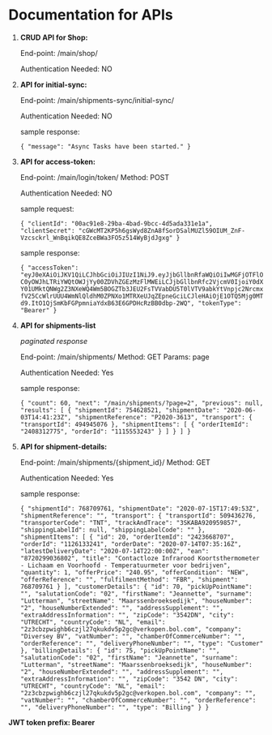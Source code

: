 # Documentation for APIs

1. **CRUD API for Shop:**
   
   End-point: /main/shop/
   
   Authentication Needed: NO
   
2. **API for initial-sync:**

   End-point: /main/shipments-sync/initial-sync/
   
   Authentication Needed: NO
   
   sample response:
   
   `{
        "message": "Async Tasks have been started."
   }`
   
3. **API for access-token:**

   End-point: /main/login/token/
   Method: POST
   
   Authentication Needed: NO
   
   sample request:
   
   `{
        "clientId": "00ac91e8-29ba-4bad-9bcc-4d5ada331e1a",
        "clientSecret": "cGWcMT2KP5h6gsWyd8ZnA8fSorDSalMUZl59OIUM_ZnF-Vzcsckrl_WnBqikQE8ZceBWa3FO5z514WyBjdJgxg"
   }`
   
   sample response:
   
   `{
        "accessToken": "eyJ0eXAiOiJKV1QiLCJhbGciOiJIUzI1NiJ9.eyJjbGllbnRfaWQiOiIwMGFjOTFlOC0yOWJhLTRiYWQtOWJjYy00ZDVhZGEzMzFlMWEiLCJjbGllbnRfc2VjcmV0IjoiY0dXY01UMktQNWg2Z3NXeWQ4Wm5BOGZTb3JEU2FsTVVabDU5T0lVTV9abkYtVnpjc2NrcmxfV25CcWlrUUU4WmNlQldhM0ZPNXo1MTRXeUJqZEpneGciLCJleHAiOjE1OTQ5Mjg0MTd9.ItO1QjSmKbFGPpmniaYdxB63E6GPDHcRzBB0dbp-2WQ",
        "tokenType": "Bearer"
   }`
    
4. **API for shipments-list**

   _paginated response_
   
   End-point: /main/shipments/
   Method: GET
   Params: page
   
   Authentication Needed: Yes
   
   sample response:
   
   `{
        "count": 60,
        "next": "/main/shipments/?page=2",
        "previous": null,
        "results": [
            {
                "shipmentId": 754628521,
                "shipmentDate": "2020-06-03T14:41:23Z",
                "shipmentReference": "P2020-3613",
                "transport": {
                    "transportId": 494945076
                },
                "shipmentItems": [
                    {
                        "orderItemId": "2408312775",
                        "orderId": "1115553243"
                    }
                ]
            }
        ]
    }`
   
   
5. **API for shipment-details:**

   End-point: /main/shipments/{shipment_id}/
   Method: GET
   
   Authentication Needed: Yes
   
   sample response:
   
   `
   {
        "shipmentId": 768709761,
        "shipmentDate": "2020-07-15T17:49:53Z",
        "shipmentReference": "",
        "transport": {
            "transportId": 509436276,
            "transporterCode": "TNT",
            "trackAndTrace": "3SKABA920959857",
            "shippingLabelId": null,
            "shippingLabelCode": ""
        },
        "shipmentItems": [
            {
                "id": 20,
                "orderItemId": "2423668707",
                "orderId": "1126133241",
                "orderDate": "2020-07-14T07:35:16Z",
                "latestDeliveryDate": "2020-07-14T22:00:00Z",
                "ean": "8720299036802",
                "title": "Contactloze Infrarood Koortsthermometer - Lichaam en Voorhoofd - Temperatuurmeter voor bedrijven",
                "quantity": 1,
                "offerPrice": "240.95",
                "offerCondition": "NEW",
                "offerReference": "",
                "fulfilmentMethod": "FBR",
                "shipment": 768709761
            }
        ],
        "customerDetails": {
            "id": 70,
            "pickUpPointName": "",
            "salutationCode": "02",
            "firstName": "Jeannette",
            "surname": "Lutterman",
            "streetName": "Maarssenbroeksedijk",
            "houseNumber": "2",
            "houseNumberExtended": "",
            "addressSupplement": "",
            "extraAddressInformation": "",
            "zipCode": "3542DN",
            "city": "UTRECHT",
            "countryCode": "NL",
            "email": "2z3cbzpwighb6czjl27qkukdv5p2gc@verkopen.bol.com",
            "company": "Diversey BV",
            "vatNumber": "",
            "chamberOfCommerceNumber": "",
            "orderReference": "",
            "deliveryPhoneNumber": "",
            "type": "Customer"
        },
        "billingDetails": {
            "id": 75,
            "pickUpPointName": "",
            "salutationCode": "02",
            "firstName": "Jeannette",
            "surname": "Lutterman",
            "streetName": "Maarssenbroeksedijk",
            "houseNumber": "2",
            "houseNumberExtended": "",
            "addressSupplement": "",
            "extraAddressInformation": "",
            "zipCode": "3542 DN",
            "city": "UTRECHT",
            "countryCode": "NL",
            "email": "2z3cbzpwighb6czjl27qkukdv5p2gc@verkopen.bol.com",
            "company": "",
            "vatNumber": "",
            "chamberOfCommerceNumber": "",
            "orderReference": "",
            "deliveryPhoneNumber": "",
            "type": "Billing"
        }
   }
   `
   
**JWT token prefix: Bearer**